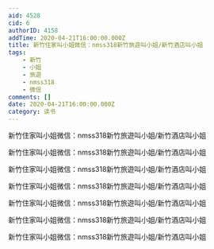 ```yaml
---
aid: 4528
cid: 6
authorID: 4158
addTime: 2020-04-21T16:00:00.000Z
title: 新竹住家叫小姐微信：nmss318新竹旅遊叫小姐/新竹酒店叫小姐
tags:
    - 新竹
    - 小姐
    - 旅遊
    - nmss318
    - 微信
comments: []
date: 2020-04-21T16:00:00.000Z
category: 读书
---
```


新竹住家叫小姐微信：nmss318新竹旅遊叫小姐/新竹酒店叫小姐

新竹住家叫小姐微信：nmss318新竹旅遊叫小姐/新竹酒店叫小姐

新竹住家叫小姐微信：nmss318新竹旅遊叫小姐/新竹酒店叫小姐

新竹住家叫小姐微信：nmss318新竹旅遊叫小姐/新竹酒店叫小姐

新竹住家叫小姐微信：nmss318新竹旅遊叫小姐/新竹酒店叫小姐

新竹住家叫小姐微信：nmss318新竹旅遊叫小姐/新竹酒店叫小姐

新竹住家叫小姐微信：nmss318新竹旅遊叫小姐/新竹酒店叫小姐
